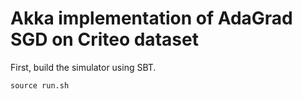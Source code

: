# Akka implementation of AdaGrad SGD on Criteo dataset

First, build the simulator using SBT.
```
source run.sh
```
